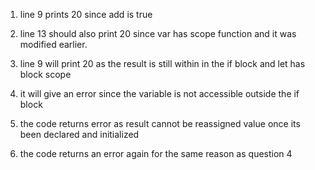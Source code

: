1. line 9 prints 20 since add is true
   
2. line 13 should also print 20 since var has scope function and it was modified earlier. 
   
3. line 9 will print 20 as the result is still within in the if block and let has block scope
   
4. it will give an error since the variable is not accessible outside the if block 

5. the code returns error as result cannot be reassigned value once its been declared and initialized 

6. the code returns an error again for the same reason as question 4
